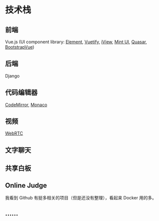 # 技术栈

## 前端

Vue.js (UI component library: [Element](https://github.com/ElemeFE/element), [Vuetify](https://github.com/vuetifyjs/vuetify), [iView](https://github.com/iview/iview), [Mint UI](https://github.com/ElemeFE/mint-ui/), [Quasar](https://github.com/quasarframework/quasar), [BootstrapVue](https://github.com/bootstrap-vue/bootstrap-vue))

## 后端
Django

## 代码编辑器
[CodeMirror](https://github.com/codemirror/CodeMirror), [Monaco](https://github.com/microsoft/monaco-editor)


## 视频
[WebRTC](https://webrtc.org/)




## 文字聊天





## 共享白板





## Online Judge

我看到 Github 有挺多相关的项目（但是还没有整理），看起来 Docker 用的多。



## ......